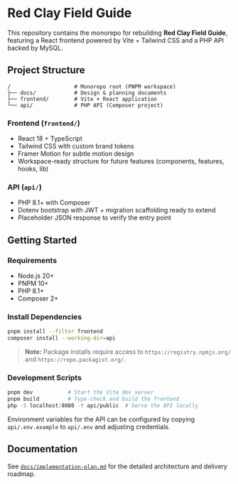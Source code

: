 # Red Clay Field Guide

This repository contains the monorepo for rebuilding **Red Clay Field Guide**, featuring a React frontend powered by Vite + Tailwind CSS and a PHP API backed by MySQL.

## Project Structure

```
/                    # Monorepo root (PNPM workspace)
├── docs/            # Design & planning documents
├── frontend/        # Vite + React application
└── api/             # PHP API (Composer project)
```

### Frontend (`frontend/`)
- React 18 + TypeScript
- Tailwind CSS with custom brand tokens
- Framer Motion for subtle motion design
- Workspace-ready structure for future features (components, features, hooks, lib)

### API (`api/`)
- PHP 8.1+ with Composer
- Dotenv bootstrap with JWT + migration scaffolding ready to extend
- Placeholder JSON response to verify the entry point

## Getting Started

### Requirements
- Node.js 20+
- PNPM 10+
- PHP 8.1+
- Composer 2+

### Install Dependencies

```bash
pnpm install --filter frontend
composer install --working-dir=api
```

> **Note:** Package installs require access to `https://registry.npmjs.org/` and `https://repo.packagist.org/`.

### Development Scripts

```bash
pnpm dev           # Start the Vite dev server
pnpm build         # Type-check and build the frontend
php -S localhost:8080 -t api/public  # Serve the API locally
```

Environment variables for the API can be configured by copying `api/.env.example` to `api/.env` and adjusting credentials.

## Documentation

See [`docs/implementation-plan.md`](docs/implementation-plan.md) for the detailed architecture and delivery roadmap.
